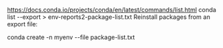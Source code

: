 https://docs.conda.io/projects/conda/en/latest/commands/list.html
conda list --export > env-reports2-package-list.txt
Reinstall packages from an export file:

conda create -n myenv --file package-list.txt